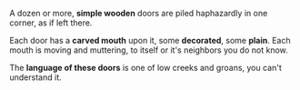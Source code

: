 A dozen or more, **simple wooden** doors are piled haphazardly in one corner, as if left there. 

Each door has a **carved mouth** upon it, some **decorated**, some **plain**. Each mouth is moving and muttering, to itself or it's neighbors you do not know.

The **language of these doors** is one of low creeks and groans, you can't understand it.